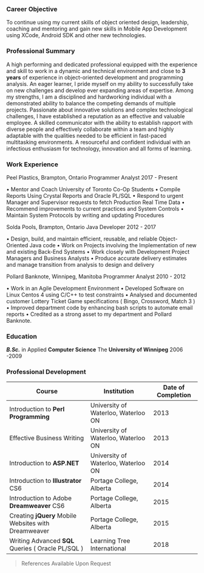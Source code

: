 ### Career Objective

<!-- To secure a career as an Object Oriented Software Engineer in **Java** or **C/C++**. -->
<!-- To secure a full stack development position using **HTML, databases, SQL , Java, Linux, bash, CSS.** -->
To continue using my current skills of object oriented design, leadership, coaching and mentoring and gain new skills in Mobile App Development using XCode, Android SDK and other new technologies.

### Professional Summary
A high performing and dedicated professional equipped with the experience and skill to work in a dynamic and technical environment and close to **3 years** of experience in object-oriented development and programming analysis. An eager learner, I pride myself on my ability to successfully take on new challenges and develop ever expanding areas of expertise. Among my strengths, I am a disciplined and hardworking individual with a demonstrated ability to balance the competing demands of multiple projects. Passionate about innovative solutions and complex technological challenges, I have established a reputation as an effective and valuable employee. A skilled communicator with the ability to establish rapport with diverse people and effectively collaborate within a team and highly adaptable with the qualities needed to be efficient in fast-paced multitasking environments. A resourceful and confident individual with an infectious enthusiasm for technology, innovation and all forms of learning.

### Work Experience
Peel Plastics, Brampton, Ontario
Programmer Analyst	2017 - Present

•	Mentor and Coach University of Toronto Co-Op Students
•	Compile Reports Using Crystal Reports and Oracle PL/SQL
•	Respond to urgent Manager and Supervisor requests to fetch Production Real Time Data
•	Recommend improvements to current practices and System Controls
•	Maintain System Protocols by writing and updating Procedures

Solda Pools, Brampton, Ontario
Java Developer	2012 - 2017

•	Design, build, and maintain efficient, reusable, and reliable Object-Oriented Java code
•	Work on Projects involving the Implementation of new and existing Back-End Systems
•	Work closely with Development Project Managers and Business Analysts
•	Produce accurate delivery estimates and manage transition from analysis to design and delivery

Pollard Banknote, Winnipeg, Manitoba
Programmer Analyst	2010 - 2012

•	Work in an Agile Development Environment
•	Developed Software on Linux Centos 4 using C/C++ to test constraints
•	Analysed and documented customer Lottery Ticket Game specifications ( Bingo, Crossword, Match 3 )
•	Improved department code by enhancing bash scripts to automate email reports
•	Credited as a strong asset to my department and Pollard Banknote.


### Education
_**B.Sc.**_ in Applied **Computer Science**
The **University of Winnipeg** 2006 -2009 

### Professional Development

| Course                                               | Institution                         | Date of Completion |
| ---------------------------------------------------- | ----------------------------------- | ------------------ |
| Introduction to **Perl Programming**                 | University of Waterloo, Waterloo ON | 2013               |
| Effective Business Writing                           | University of Waterloo, Waterloo ON | 2013               |
| Introduction to **ASP.NET**                          | University of Waterloo, Waterloo ON | 2014               |
| Introduction to **Illustrator** CS6                  | Portage College, Alberta            | 2014               |
| Introduction to Adobe **Dreamweaver** CS6            | Portage College, Alberta            | 2015               |
| Creating **jQuery** Mobile Websites with Dreamweaver | Portage College, Alberta            | 2015               |
| Writing Advanced **SQL** Queries ( Oracle PL/SQL )   | Learning Tree International         | 2018               |





> References Available Upon Request

